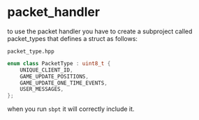 # packet_handler
to use the packet handler you have to create a subproject called packet_types that defines a struct as follows:

`packet_type.hpp`
```cpp
enum class PacketType : uint8_t {
    UNIQUE_CLIENT_ID,
    GAME_UPDATE_POSITIONS,
    GAME_UPDATE_ONE_TIME_EVENTS,
    USER_MESSAGES,
};
```
when you run `sbpt` it will correctly include it.
